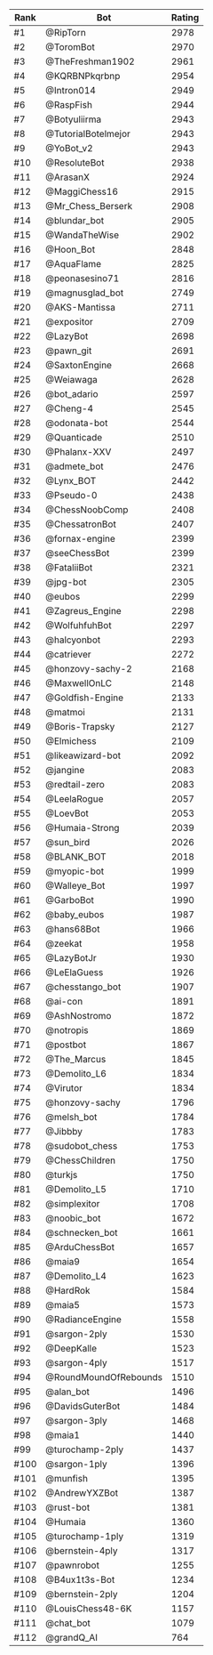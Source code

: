 Rank|Bot|Rating
---|---|---
#1|@RipTorn|2978
#2|@ToromBot|2970
#3|@TheFreshman1902|2961
#4|@KQRBNPkqrbnp|2954
#5|@Intron014|2949
#6|@RaspFish|2944
#7|@Botyuliirma|2943
#8|@TutorialBotelmejor|2943
#9|@YoBot_v2|2943
#10|@ResoluteBot|2938
#11|@ArasanX|2924
#12|@MaggiChess16|2915
#13|@Mr_Chess_Berserk|2908
#14|@blundar_bot|2905
#15|@WandaTheWise|2902
#16|@Hoon_Bot|2848
#17|@AquaFlame|2825
#18|@peonasesino71|2816
#19|@magnusglad_bot|2749
#20|@AKS-Mantissa|2711
#21|@expositor|2709
#22|@LazyBot|2698
#23|@pawn_git|2691
#24|@SaxtonEngine|2668
#25|@Weiawaga|2628
#26|@bot_adario|2597
#27|@Cheng-4|2545
#28|@odonata-bot|2544
#29|@Quanticade|2510
#30|@Phalanx-XXV|2497
#31|@admete_bot|2476
#32|@Lynx_BOT|2442
#33|@Pseudo-0|2438
#34|@ChessNoobComp|2408
#35|@ChessatronBot|2407
#36|@fornax-engine|2399
#37|@seeChessBot|2399
#38|@FataliiBot|2321
#39|@jpg-bot|2305
#40|@eubos|2299
#41|@Zagreus_Engine|2298
#42|@WolfuhfuhBot|2297
#43|@halcyonbot|2293
#44|@catriever|2272
#45|@honzovy-sachy-2|2168
#46|@MaxwellOnLC|2148
#47|@Goldfish-Engine|2133
#48|@matmoi|2131
#49|@Boris-Trapsky|2127
#50|@Elmichess|2109
#51|@likeawizard-bot|2092
#52|@jangine|2083
#53|@redtail-zero|2083
#54|@LeelaRogue|2057
#55|@LoevBot|2053
#56|@Humaia-Strong|2039
#57|@sun_bird|2026
#58|@BLANK_BOT|2018
#59|@myopic-bot|1999
#60|@Walleye_Bot|1997
#61|@GarboBot|1990
#62|@baby_eubos|1987
#63|@hans68Bot|1966
#64|@zeekat|1958
#65|@LazyBotJr|1930
#66|@LeElaGuess|1926
#67|@chesstango_bot|1907
#68|@ai-con|1891
#69|@AshNostromo|1872
#70|@notropis|1869
#71|@postbot|1867
#72|@The_Marcus|1845
#73|@Demolito_L6|1834
#74|@Virutor|1834
#75|@honzovy-sachy|1796
#76|@melsh_bot|1784
#77|@Jibbby|1783
#78|@sudobot_chess|1753
#79|@ChessChildren|1750
#80|@turkjs|1750
#81|@Demolito_L5|1710
#82|@simplexitor|1708
#83|@noobic_bot|1672
#84|@schnecken_bot|1661
#85|@ArduChessBot|1657
#86|@maia9|1654
#87|@Demolito_L4|1623
#88|@HardRok|1584
#89|@maia5|1573
#90|@RadianceEngine|1558
#91|@sargon-2ply|1530
#92|@DeepKalle|1523
#93|@sargon-4ply|1517
#94|@RoundMoundOfRebounds|1510
#95|@alan_bot|1496
#96|@DavidsGuterBot|1484
#97|@sargon-3ply|1468
#98|@maia1|1440
#99|@turochamp-2ply|1437
#100|@sargon-1ply|1396
#101|@munfish|1395
#102|@AndrewYXZBot|1387
#103|@rust-bot|1381
#104|@Humaia|1360
#105|@turochamp-1ply|1319
#106|@bernstein-4ply|1317
#107|@pawnrobot|1255
#108|@B4ux1t3s-Bot|1234
#109|@bernstein-2ply|1204
#110|@LouisChess48-6K|1157
#111|@chat_bot|1079
#112|@grandQ_AI|764
